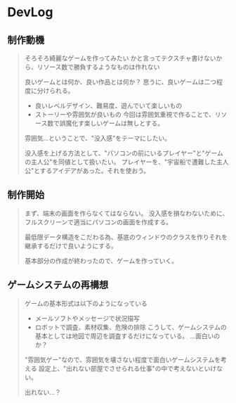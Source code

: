 # DevLog

## 制作動機

> そろそろ綺麗なゲームを作ってみたい
> かと言ってテクスチャ書けないから、リソース数で勝負するようなものは作れない
> 
> 良いゲームとは何か、良い作品とは何か？
> 思うに、良いゲームは二つ程度に分けられる。
> - 良いレベルデザイン、難易度、遊んでいて楽しいもの
> - ストーリーや雰囲気が良いもの
> 今回は雰囲気重視で作ることで、リソース数で誤魔化す楽しいゲームは無しとする。
> 
> 雰囲気…ということで、"没入感"をテーマにしたい。
> 
> 没入感を上げる方法として、"パソコンの前にいるプレイヤー"と"ゲームの主人公"を同値として扱いたい。
> プレイヤーを、"宇宙船で遭難した主人公"とするアイデアがあった。それを使おう。

## 制作開始

> まず、端末の画面を作らなくてはならない。
> 没入感を損なわないために、フルスクリーンで適当にパソコンの画面を作成する。
> 
> 最低限データ構造をこだわる為、基底のウィンドウのクラスを作りそれを継承するだけで良いようにする。
> 
> 基本部分の作成が終わったので、ゲームを作っていく。

## ゲームシステムの再構想

> ゲームの基本形式は以下のようになっている
> - メールソフトやメッセージで状況描写
> - ロボットで調査、素材収集、危険の排除
> こうして、ゲームシステムの基本としては地図で周辺を調査するだけになっている。
> …面白いのか？
> 
> "雰囲気ゲー"なので、雰囲気を壊さない程度で面白いゲームシステムを考える
> 設定上、"出れない部屋でさせられる仕事"の中で考えないといけない。
> 
> 出れない…？
